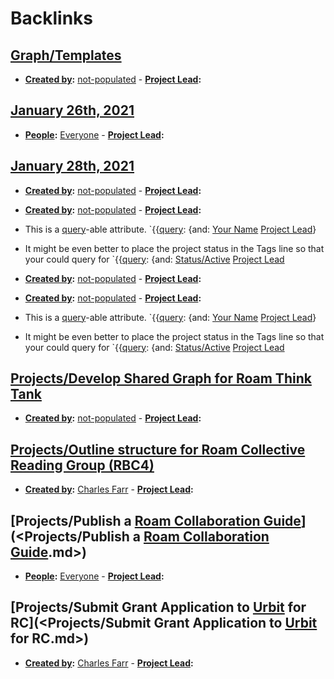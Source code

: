 
# Backlinks
## [Graph/Templates](<Graph/Templates.md>)
- **[Created by](<Created by.md>):** [not-populated](<not-populated.md>)
                    - **[Project Lead](<Project Lead.md>):**

## [January 26th, 2021](<January 26th, 2021.md>)
- **[People](<People.md>):** [Everyone](<Everyone.md>)
            - **[Project Lead](<Project Lead.md>):**

## [January 28th, 2021](<January 28th, 2021.md>)
- **[Created by](<Created by.md>):** [not-populated](<not-populated.md>)
                            - **[Project Lead](<Project Lead.md>):**

- **[Created by](<Created by.md>):** [not-populated](<not-populated.md>)
                                - **[Project Lead](<Project Lead.md>):**

- This is a [query](<query.md>)-able attribute. `{{[query](<query.md>): {and: [Your Name](<Your Name.md>) [Project Lead](<Project Lead.md>)}

- It might be even better to place the project status in the Tags line so that your could query for `{{[query](<query.md>): {and: [Status/Active](<Status/Active.md>) [Project Lead](<Project Lead.md>)

- **[Created by](<Created by.md>):** [not-populated](<not-populated.md>)
                            - **[Project Lead](<Project Lead.md>):**

- **[Created by](<Created by.md>):** [not-populated](<not-populated.md>)
                                - **[Project Lead](<Project Lead.md>):**

- This is a [query](<query.md>)-able attribute. `{{[query](<query.md>): {and: [Your Name](<Your Name.md>) [Project Lead](<Project Lead.md>)}

- It might be even better to place the project status in the Tags line so that your could query for `{{[query](<query.md>): {and: [Status/Active](<Status/Active.md>) [Project Lead](<Project Lead.md>)

## [Projects/Develop Shared Graph for Roam Think Tank](<Projects/Develop Shared Graph for Roam Think Tank.md>)
- **[Created by](<Created by.md>):** [not-populated](<not-populated.md>)
        - **[Project Lead](<Project Lead.md>):**

## [Projects/Outline structure for Roam Collective Reading Group (RBC4)](<Projects/Outline structure for Roam Collective Reading Group (RBC4).md>)
- **[Created by](<Created by.md>):** [Charles Farr](<Charles Farr.md>)
        - **[Project Lead](<Project Lead.md>):**

## [Projects/Publish a [Roam Collaboration Guide](<Roam Collaboration Guide.md>)](<Projects/Publish a [Roam Collaboration Guide](<Roam Collaboration Guide.md>).md>)
- **[People](<People.md>):** [Everyone](<Everyone.md>)
        - **[Project Lead](<Project Lead.md>):**

## [Projects/Submit Grant Application to [Urbit](<Urbit.md>) for RC](<Projects/Submit Grant Application to [Urbit](<Urbit.md>) for RC.md>)
- **[Created by](<Created by.md>):** [Charles Farr](<Charles Farr.md>)
        - **[Project Lead](<Project Lead.md>):**

